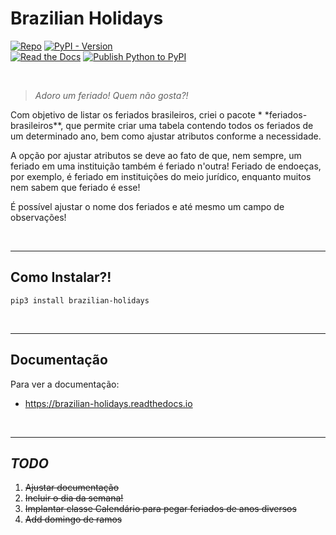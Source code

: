 # Brazilian Holidays

[![Repo](https://img.shields.io/badge/GitHub-repo-blue?logo=github&logoColor=f5f5f5)](https://github.com/michelmetran/brazilian-holidays)
[![PyPI - Version](https://img.shields.io/pypi/v/brazilian-holidays?logo=pypi&label=PyPI&color=blue)](https://pypi.org/project/brazilian-holidays/)\
[![Read the Docs](https://img.shields.io/readthedocs/brazilian-holidays?logo=ReadTheDocs&label=Read%20The%20Docs)](https://brazilian-holidays.readthedocs.io/)
[![Publish Python to PyPI](https://github.com/michelmetran/brazilian-holidays/actions/workflows/publish-to-pypipoetry.yml/badge.svg)](https://github.com/michelmetran/brazilian-holidays/actions/workflows/publish-to-pypipoetry.yml)

<br>

> _Adoro um feriado! Quem não gosta?!_

Com objetivo de listar os feriados brasileiros, criei o pacote \*
\*feriados-brasileiros\*\*, que permite criar uma tabela
contendo todos os feriados de um determinado ano, bem como ajustar atributos
conforme a necessidade.

A opção por ajustar atributos se deve ao fato de que, nem sempre, um feriado em
uma instituição também é feriado
n'outra! Feriado de endoeças, por exemplo, é feriado em instituições do meio
jurídico, enquanto muitos nem sabem que
feriado é esse!

É possível ajustar o nome dos feriados e até mesmo um campo de observações!

<br>

---

## Como Instalar?!

```shell
pip3 install brazilian-holidays
```

<br>

---

## Documentação

Para ver a documentação:

- https://brazilian-holidays.readthedocs.io

<br>

---

## _TODO_

1. ~~Ajustar documentação~~
2. ~~Incluir o dia da semana!~~
3. ~~Implantar classe Calendário para pegar feriados de anos diversos~~
4. ~~Add domingo de ramos~~
